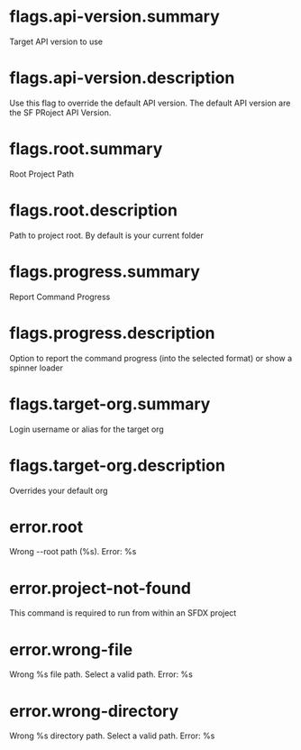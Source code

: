 # flags.api-version.summary

Target API version to use

# flags.api-version.description

Use this flag to override the default API version. The default API version are the SF PRoject API Version.

# flags.root.summary

Root Project Path

# flags.root.description

Path to project root. By default is your current folder

# flags.progress.summary

Report Command Progress

# flags.progress.description

Option to report the command progress (into the selected format) or show a spinner loader

# flags.target-org.summary

Login username or alias for the target org

# flags.target-org.description

Overrides your default org

# error.root

Wrong --root path (%s). Error: %s

# error.project-not-found

This command is required to run from within an SFDX project

# error.wrong-file

Wrong %s file path. Select a valid path. Error: %s

# error.wrong-directory

Wrong %s directory path. Select a valid path. Error: %s
